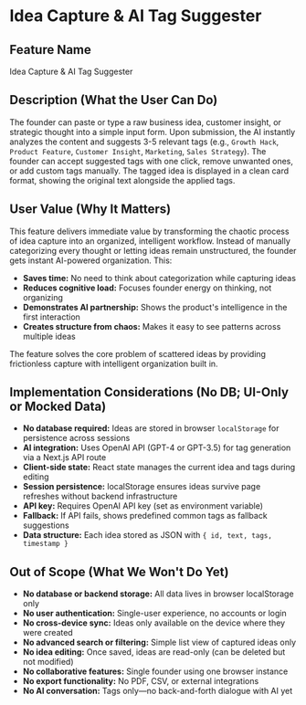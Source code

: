 # Idea Capture & AI Tag Suggester

## Feature Name
Idea Capture & AI Tag Suggester

## Description (What the User Can Do)
The founder can paste or type a raw business idea, customer insight, or strategic thought into a simple input form. Upon submission, the AI instantly analyzes the content and suggests 3-5 relevant tags (e.g., `Growth Hack`, `Product Feature`, `Customer Insight`, `Marketing`, `Sales Strategy`). The founder can accept suggested tags with one click, remove unwanted ones, or add custom tags manually. The tagged idea is displayed in a clean card format, showing the original text alongside the applied tags.

## User Value (Why It Matters)
This feature delivers immediate value by transforming the chaotic process of idea capture into an organized, intelligent workflow. Instead of manually categorizing every thought or letting ideas remain unstructured, the founder gets instant AI-powered organization. This:
- **Saves time:** No need to think about categorization while capturing ideas
- **Reduces cognitive load:** Focuses founder energy on thinking, not organizing
- **Demonstrates AI partnership:** Shows the product's intelligence in the first interaction
- **Creates structure from chaos:** Makes it easy to see patterns across multiple ideas

The feature solves the core problem of scattered ideas by providing frictionless capture with intelligent organization built in.

## Implementation Considerations (No DB; UI-Only or Mocked Data)
- **No database required:** Ideas are stored in browser `localStorage` for persistence across sessions
- **AI integration:** Uses OpenAI API (GPT-4 or GPT-3.5) for tag generation via a Next.js API route
- **Client-side state:** React state manages the current idea and tags during editing
- **Session persistence:** localStorage ensures ideas survive page refreshes without backend infrastructure
- **API key:** Requires OpenAI API key (set as environment variable)
- **Fallback:** If API fails, shows predefined common tags as fallback suggestions
- **Data structure:** Each idea stored as JSON with `{ id, text, tags, timestamp }`

## Out of Scope (What We Won't Do Yet)
- **No database or backend storage:** All data lives in browser localStorage only
- **No user authentication:** Single-user experience, no accounts or login
- **No cross-device sync:** Ideas only available on the device where they were created
- **No advanced search or filtering:** Simple list view of captured ideas only
- **No idea editing:** Once saved, ideas are read-only (can be deleted but not modified)
- **No collaborative features:** Single founder using one browser instance
- **No export functionality:** No PDF, CSV, or external integrations
- **No AI conversation:** Tags only—no back-and-forth dialogue with AI yet

